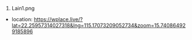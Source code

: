 1. Lain1.png
- location: https://wplace.live/?lat=22.25957314027318&lng=115.17073209052734&zoom=15.740864929185896
